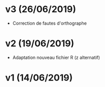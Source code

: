 # v3 (26/06/2019)

* Correction de fautes d'orthographe

# v2 (19/06/2019)

* Adaptation nouveau fichier R (z alternatif)

# v1 (14/06/2019)
